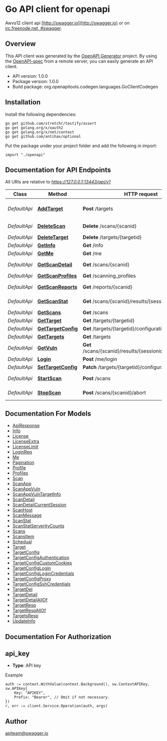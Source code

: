 # Go API client for openapi

Awvs12 client api
[http://swagger.io](http://swagger.io) or on
[irc.freenode.net, #swagger](http://swagger.io/irc/).


## Overview
This API client was generated by the [OpenAPI Generator](https://openapi-generator.tech) project.  By using the [OpenAPI-spec](https://www.openapis.org/) from a remote server, you can easily generate an API client.

- API version: 1.0.0
- Package version: 1.0.0
- Build package: org.openapitools.codegen.languages.GoClientCodegen

## Installation

Install the following dependencies:

```shell
go get github.com/stretchr/testify/assert
go get golang.org/x/oauth2
go get golang.org/x/net/context
go get github.com/antihax/optional
```

Put the package under your project folder and add the following in import:

```golang
import "./openapi"
```

## Documentation for API Endpoints

All URIs are relative to *https://127.0.0.1:13443/api/v1*

Class | Method | HTTP request | Description
------------ | ------------- | ------------- | -------------
*DefaultApi* | [**AddTarget**](docs/DefaultApi.md#addtarget) | **Post** /targets | Add a new target to the scan list
*DefaultApi* | [**DeleteScan**](docs/DefaultApi.md#deletescan) | **Delete** /scans/{scanid} | delete scan by scanid
*DefaultApi* | [**DeleteTarget**](docs/DefaultApi.md#deletetarget) | **Delete** /targets/{targetid} | get target by id
*DefaultApi* | [**GetInfo**](docs/DefaultApi.md#getinfo) | **Get** /info | get awvs info
*DefaultApi* | [**GetMe**](docs/DefaultApi.md#getme) | **Get** /me | get user info
*DefaultApi* | [**GetScanDetail**](docs/DefaultApi.md#getscandetail) | **Get** /scans/{scanid} | get scan status by scanid
*DefaultApi* | [**GetScanProfiles**](docs/DefaultApi.md#getscanprofiles) | **Get** /scanning_profiles | get scan profile
*DefaultApi* | [**GetScanReports**](docs/DefaultApi.md#getscanreports) | **Get** /reports/{scanid} | get scan reports by scanid
*DefaultApi* | [**GetScanStat**](docs/DefaultApi.md#getscanstat) | **Get** /scans/{scanid}/results/{sessionid}/statistics | get stat by scanid,sessionid
*DefaultApi* | [**GetScans**](docs/DefaultApi.md#getscans) | **Get** /scans | get scan list
*DefaultApi* | [**GetTarget**](docs/DefaultApi.md#gettarget) | **Get** /targets/{targetid} | get target by id
*DefaultApi* | [**GetTargetConfig**](docs/DefaultApi.md#gettargetconfig) | **Get** /targets/{targetid}/configuration | get target by id
*DefaultApi* | [**GetTargets**](docs/DefaultApi.md#gettargets) | **Get** /targets | get all targets
*DefaultApi* | [**GetVuln**](docs/DefaultApi.md#getvuln) | **Get** /scans/{scanid}/results/{sessionid}/vulnerabilities | get results by scanid,sessionid
*DefaultApi* | [**Login**](docs/DefaultApi.md#login) | **Post** /me/login | login
*DefaultApi* | [**SetTargetConfig**](docs/DefaultApi.md#settargetconfig) | **Patch** /targets/{targetid}/configuration | get target by id
*DefaultApi* | [**StartScan**](docs/DefaultApi.md#startscan) | **Post** /scans | start scan by scanid
*DefaultApi* | [**StopScan**](docs/DefaultApi.md#stopscan) | **Post** /scans/{scanid}/abort | stop scan by scanid


## Documentation For Models

 - [ApiResponse](docs/ApiResponse.md)
 - [Info](docs/Info.md)
 - [License](docs/License.md)
 - [LicenseExtra](docs/LicenseExtra.md)
 - [LicenseLimit](docs/LicenseLimit.md)
 - [LoginReq](docs/LoginReq.md)
 - [Me](docs/Me.md)
 - [Pagination](docs/Pagination.md)
 - [Profile](docs/Profile.md)
 - [Profiles](docs/Profiles.md)
 - [Scan](docs/Scan.md)
 - [ScanApp](docs/ScanApp.md)
 - [ScanAppVuln](docs/ScanAppVuln.md)
 - [ScanAppVulnTargetInfo](docs/ScanAppVulnTargetInfo.md)
 - [ScanDetail](docs/ScanDetail.md)
 - [ScanDetailCurrentSession](docs/ScanDetailCurrentSession.md)
 - [ScanHost](docs/ScanHost.md)
 - [ScanMessage](docs/ScanMessage.md)
 - [ScanStat](docs/ScanStat.md)
 - [ScanStatServerityCounts](docs/ScanStatServerityCounts.md)
 - [Scans](docs/Scans.md)
 - [ScansItem](docs/ScansItem.md)
 - [Schedual](docs/Schedual.md)
 - [Target](docs/Target.md)
 - [TargetConfig](docs/TargetConfig.md)
 - [TargetConfigAuthentication](docs/TargetConfigAuthentication.md)
 - [TargetConfigCustomCookies](docs/TargetConfigCustomCookies.md)
 - [TargetConfigLogin](docs/TargetConfigLogin.md)
 - [TargetConfigLoginCredentials](docs/TargetConfigLoginCredentials.md)
 - [TargetConfigProxy](docs/TargetConfigProxy.md)
 - [TargetConfigSshCredentials](docs/TargetConfigSshCredentials.md)
 - [TargetDel](docs/TargetDel.md)
 - [TargetDetail](docs/TargetDetail.md)
 - [TargetDetailAllOf](docs/TargetDetailAllOf.md)
 - [TargetResp](docs/TargetResp.md)
 - [TargetRespAllOf](docs/TargetRespAllOf.md)
 - [TargetsResp](docs/TargetsResp.md)
 - [UpdateInfo](docs/UpdateInfo.md)


## Documentation For Authorization



## api_key

- **Type**: API key

Example

```golang
auth := context.WithValue(context.Background(), sw.ContextAPIKey, sw.APIKey{
    Key: "APIKEY",
    Prefix: "Bearer", // Omit if not necessary.
})
r, err := client.Service.Operation(auth, args)
```



## Author

apiteam@swagger.io

